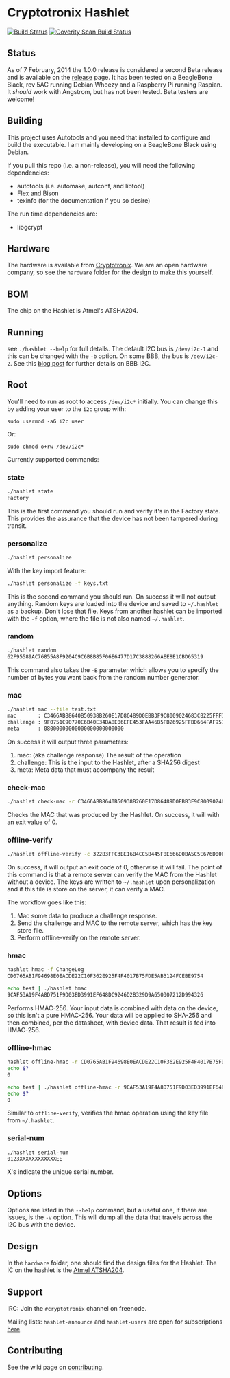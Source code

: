 Cryptotronix Hashlet
=====

[![Build Status](https://travis-ci.org/cryptotronix/hashlet.png)](https://travis-ci.org/cryptotronix/hashlet)
<a href="https://scan.coverity.com/projects/1908">
  <img alt="Coverity Scan Build Status"
       src="https://scan.coverity.com/projects/1908/badge.svg"/>
</a>

Status
---

As of 7 February, 2014 the 1.0.0 release is considered a second Beta release and is available on the [release](http://download.savannah.gnu.org/releases/hashlet/) page.  It has been tested on a BeagleBone Black, rev 5AC running Debian Wheezy and a Raspberry Pi running Raspian.  It *should* work with Angstrom, but has not been tested.  Beta testers are welcome!

Building
----

This project uses Autotools and you need that installed to configure and build the executable.  I am mainly developing on a BeagleBone Black using Debian.

If you pull this repo (i.e. a non-release), you will need the following dependencies:
- autotools (i.e. automake, autconf, and libtool)
- Flex and Bison
- texinfo (for the documentation if you so desire)

The run time dependencies are:
- libgcrypt

Hardware
---

The hardware is available from [Cryptotronix](http://cryptotronix.com/products/hashlet/).  We are an open hardware company, so see the `hardware` folder for the design to make this yourself.

BOM
---

The chip on the Hashlet is Atmel's ATSHA204.

Running
---

see `./hashlet --help` for full details.  The default I2C bus is `/dev/i2c-1` and this can be changed with the `-b` option.  On some BBB, the bus is `/dev/i2c-2`.  See this [blog post](http://datko.net/2013/11/03/bbb_i2c/) for further details on BBB I2C.

Root
---

You'll need to run as root to access `/dev/i2c*` initially.  You can change this by adding your user to the `i2c` group with:

`sudo usermod -aG i2c user`

Or:

`sudo chmod o+rw /dev/i2c*`


Currently supported commands:

### state
```bash
./hashlet state
Factory
```

This is the first command you should run and verify it's in the Factory state.  This provides the assurance that the device has not been tampered during transit.

### personalize
```bash
./hashlet personalize
```

With the key import feature:

```bash
./hashlet personalize -f keys.txt
```

This is the second command you should run.  On success it will not output anything.  Random keys are loaded into the device and saved to `~/.hashlet` as a backup.  Don't lose that file.  Keys from another hashlet can be imported with the `-f` option, where the file is not also named `~/.hashlet`.

### random
```bash
./hashlet random
62F95589AC76855A8F9204C9C6B8B85F06E6477D17C3888266AEE8E1CBD65319
```

This command also takes the `-B` parameter which allows you to specify the number of bytes you want back from the random number generator.

### mac
```bash
./hashlet mac --file test.txt
mac       : C3466ABB8640B50938B260E17D86489D0EBB3F9C8009024683CB225FFFD3B4E4
challenge : 9F0751C90770E6B40E34BA8E06EFE453FAA46B5FB26925FFBD664FAF951D000A
meta      : 08000000000000000000000000
```

On success it will output three parameters:

1. mac: (aka challenge response) The result of the operation
2. challenge: This is the input to the Hashlet, after a SHA256 digest
3. meta: Meta data that must accompany the result

### check-mac
```bash
./hashlet check-mac -r C3466ABB8640B50938B260E17D86489D0EBB3F9C8009024683CB225FFFD3B4E4 -c 9F0751C90770E6B40E34BA8E06EFE453FAA46B5FB26925FFBD664FAF951D000A -m 08000000000000000000000000
```

Checks the MAC that was produced by the Hashlet.  On success, it will with an exit value of 0.

### offline-verify
```bash
./hashlet offline-verify -c 322B3FFC3BE16B4CC5B445F8E666D0BA5C5E676D00FABD2308AD51243FA0B067 -r FB19B1C63161B6C34CA9D291D1CD16F98247BBA9A298775F795161BEB95BB6EF
```

On success, it will output an exit code of 0, otherwise it will fail.  The point of this command is that a remote server can verify the MAC from the Hashlet without a device.  The keys are written to `~/.hashlet` upon personalization and if this file is store on the server, it can verify a MAC.

The workflow goes like this:

1. Mac some data to produce a challenge response.
2. Send the challenge and MAC to the remote server, which has the key store file.
3. Perform offline-verify on the remote server.

### hmac
```bash
hashlet hmac -f ChangeLog
CD0765AB1F94698E0EACDE22C10F362E925F4F4017B75FDE5AB3124FCEBE9754
```
```bash
echo test | ./hashlet hmac
9CAF53A19F4A8D751F9D03ED3991EF648DC9246D2B329D9A650307212D994326
```

Performs HMAC-256. Your input data is combined with data on the device, so this isn't a pure HMAC-256. Your data will be applied to SHA-256 and then combined, per the datasheet, with device data. That result is fed into HMAC-256.

### offline-hmac
```bash
hashlet offline-hmac -r CD0765AB1F94698E0EACDE22C10F362E925F4F4017B75FDE5AB3124FCEBE9754 -f ChangeLog
echo $?
0
```
```bash
echo test | ./hashlet offline-hmac -r 9CAF53A19F4A8D751F9D03ED3991EF648DC9246D2B329D9A650307212D994326
echo $?
0
```

Similar to `offline-verify`, verifies the hmac operation using the key file from `~/.hashlet`.
### serial-num
```bash
./hashlet serial-num
0123XXXXXXXXXXXXEE
```
X's indicate the unique serial number.

Options
---

Options are listed in the `--help` command, but a useful one, if there are issues, is the `-v` option.  This will dump all the data that
travels across the I2C bus with the device.


Design
---

In the `hardware` folder, one should find the design files for the Hashlet.  The IC on the hashlet is the [Atmel ATSHA204](http://www.atmel.com/Images/Atmel-8740-CryptoAuth-ATSHA204-Datasheet.pdf).

Support
---

IRC: Join the `#cryptotronix` channel on freenode.

Mailing lists: `hashlet-announce` and `hashlet-users` are open for subscriptions [here](https://savannah.nongnu.org/mail/?group=hashlet).

Contributing
---
See the wiki page on [contributing](https://github.com/cryptotronix/hashlet/wiki/Contributing).
